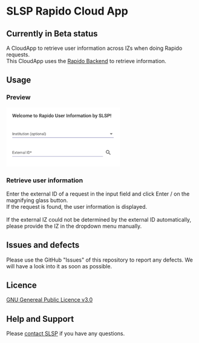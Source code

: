 # SLSP Rapido Cloud App
## Currently in Beta status

A CloudApp to retrieve user information across IZs when doing Rapido requests. </br>
This CloudApp uses the [Rapido Backend](https://github.com/Swiss-Library-Service-Platform/RapidoBackend) to retrieve information.

## Usage

### Preview
<img src=./preview/image.png alt="drawing" width="300"/>

### Retrieve user information
Enter the external ID of a request in the input field and click Enter / on the magnifying glass button.</br>
If the request is found, the user information is displayed.</br>
</br>
If the external IZ could not be determined by the external ID automatically, please provide the IZ in the dropdown menu manually. 


## Issues and defects
Please use the GitHub "Issues" of this repository to report any defects. We will have a look into it as soon as possible.

## Licence 
[GNU Genereal Public Licence v3.0](https://github.com/Swiss-Library-Service-Platform/RapidoCloudApp/blob/main/LICENCE)

## Help and Support

Please [contact SLSP](https://slsp.ch/en/contact) if you have any questions.